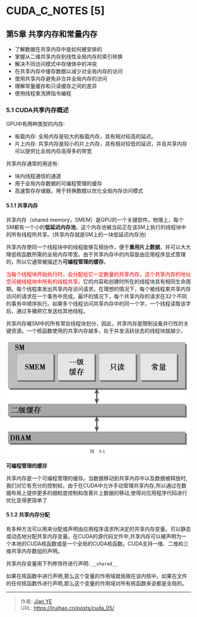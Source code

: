 # CUDA_C_NOTES [5]


## 第5章 共享内存和常量内存

  - 了解数据在共享内存中是如何被安排的
  - 掌握从二维共享内存到线性全局内存的索引转换
  - 解决不同访问模式中存储体中的冲突
  - 在共享内存中缓存数据以减少对全局内存的访问
  - 使用共享内存避免非合并全局内存的访问
  - 理解常量缓存和只读缓存之间的差异
  - 使用线程束洗牌指令编程

### 5.1 CUDA共享内存概述

GPU中有两种类型的内存:

  - 板载内存: 全局内存是较大的板载内存，具有相对较高的延迟。
  - 片上内存: 共享内存是较小的片上内存，具有相对较低的延迟，并且共享内存可以提供比全局内存高得多的带宽


共享内存通常的用途有:

  - 块内线程通信的通道
  - 用于全局内存数据的可编程管理的缓存
  - 高速暂存存储器，用于转换数据以优化全局内存访问模式

#### 5.1.1 共享内存

共享内存（shared memory，SMEM）是GPU的一个关键部件。物理上，每个SM都有一个小的**低延迟内存池**，这个内存池被当前正在该SM上执行的线程块中的所有线程所共享。(共享内存就是SM上的一块低延迟内存池)

共享内存使同一个线程块中的线程能够互相协作，便于**重用片上数据**，并可以大大降低核函数所需的全局内存带宽。由于共享内存中的内容是由应用程序显式管理的，所以它通常被描述为**可编程管理的缓存**。

<font color=red>当每个线程块开始执行时，会分配给它一定数量的共享内存。这个共享内存的地址空间被线程块中所有的线程共享。</font>它的内容和创建时所在的线程块具有相同生命周期。每个线程束发出共享内存访问请求。在理想的情况下，每个被线程束共享内存访问的请求在一个事务中完成。最坏的情况下，每个共享内存的请求在32个不同的事务中顺序执行。如果多个线程访问共享内存中的同一个字，一个线程读取该字后，通过多播把它发送给其他线程。

共享内存被SM中的所有常驻线程块划分，因此，共享内存是限制设备并行性的关键资源。一个核函数使用的共享内存越多，处于并发活跃状态的线程块就越少。

![shared memory](images/CUDA_C_CH05_shared_memory_1.png#center)

**可编程管理的缓存**

共享内存是一个可编程管理的缓存。当数据移动到共享内存中以及数据被释放时,我们对它有充分的控制权。由于在CUDA中允许手动管理共享内存,所以通过在数据布局上提供更多的细粒度控制和改善片上数据的移动,使得对应用程序代码进行优化变得更简单了

#### 5.1.2 共享内存分配

有多种方法可以用来分配或声明由应用程序请求所决定的共享内存变量。可以静态或动态地分配共享内存变量。在CUDA的源代码文件中,共享内存可以被声明为一个本地的CUDA核函数或是一个全局的CUDA核函数。CUDA支持一维、二维和三维共享内存数组的声明。

共享内存变量用下列修饰符进行声明: `__shared__`

如果在核函数中进行声明,那么这个变量的作用域就局限在该内核中。如果在文件的任何核函数外进行声明,那么这个变量的作用域对所有核函数来说都是全局的。




---

> 作者: [Jian YE](https://github.com/jianye0428)  
> URL: https://lruihao.cn/posts/cuda_05/  

